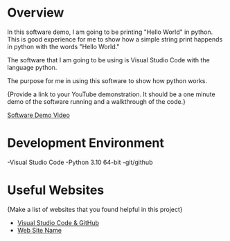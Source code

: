 # Overview

In this software demo, I am going to be printing "Hello World" in python. This is good experience for me to show how a simple string print happends in python with the words "Hello World."

The software that I am going to be using is Visual Studio Code with the language python.

The purpose for me in using this software to show how python works.

{Provide a link to your YouTube demonstration.  It should be a one minute demo of the software running and a walkthrough of the code.}

[Software Demo Video](http://youtube.link.goes.here)

# Development Environment

-Visual Studio Code
-Python 3.10 64-bit
-git/github

# Useful Websites

{Make a list of websites that you found helpful in this project}
* [Visual Studio Code & GitHub](https://github.com/)
* [Web Site Name](https://www.python.org/)
